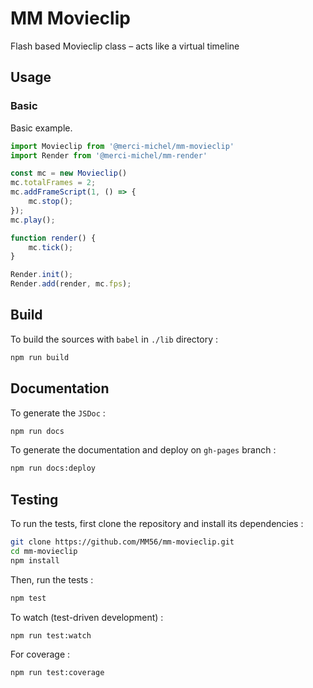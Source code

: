 # MM Movieclip

Flash based Movieclip class – acts like a virtual timeline

## Usage

### Basic

Basic example.

```js
import Movieclip from '@merci-michel/mm-movieclip'
import Render from '@merci-michel/mm-render'

const mc = new Movieclip()
mc.totalFrames = 2;
mc.addFrameScript(1, () => {
	mc.stop();
});
mc.play();

function render() {
	mc.tick();
}

Render.init();
Render.add(render, mc.fps);
```

## Build

To build the sources with `babel` in `./lib` directory :

```sh
npm run build
```

## Documentation

To generate the `JSDoc` :

```sh
npm run docs
```

To generate the documentation and deploy on `gh-pages` branch :

```sh
npm run docs:deploy
```

## Testing

To run the tests, first clone the repository and install its dependencies :

```sh
git clone https://github.com/MM56/mm-movieclip.git
cd mm-movieclip
npm install
```

Then, run the tests :

```sh
npm test
```

To watch (test-driven development) :

```sh
npm run test:watch
```

For coverage :

```sh
npm run test:coverage
```